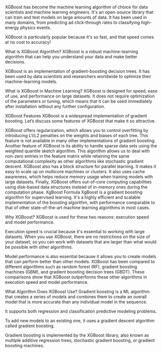  XGBoost has become the machine learning algorithm of choice for data scientists and machine learning engineers. It's an open-source library that can train and test models on large amounts of data. It has been used in many domains, from predicting ad click-through rates to classifying high-energy physics events.

XGBoost is particularly popular because it's so fast, and that speed comes at no cost to accuracy!

What is XGBoost Algorithm? XGBoost is a robust machine-learning algorithm that can help you understand your data and make better decisions.

XGBoost is an implementation of gradient-boosting decision trees. It has been used by data scientists and researchers worldwide to optimize their machine-learning models.

What is XGBoost in Machine Learning? XGBoost is designed for speed, ease of use, and performance on large datasets. It does not require optimization of the parameters or tuning, which means that it can be used immediately after installation without any further configuration.

XGBoost Features XGBoost is a widespread implementation of gradient boosting. Let’s discuss some features of XGBoost that make it so attractive.

XGBoost offers regularization, which allows you to control overfitting by introducing L1/L2 penalties on the weights and biases of each tree. This feature is not available in many other implementations of gradient boosting. Another feature of XGBoost is its ability to handle sparse data sets using the weighted quantile sketch algorithm. This algorithm allows us to deal with non-zero entries in the feature matrix while retaining the same computational complexity as other algorithms like stochastic gradient descent. XGBoost also has a block structure for parallel learning. It makes it easy to scale up on multicore machines or clusters. It also uses cache awareness, which helps reduce memory usage when training models with large datasets. Finally, XGBoost offers out-of-core computing capabilities using disk-based data structures instead of in-memory ones during the computation phase. XgBoost Formula XgBoost is a gradient boosting algorithm for supervised learning. It's a highly efficient and scalable implementation of the boosting algorithm, with performance comparable to that of other state-of-the-art machine learning algorithms in most cases.

Why XGBoost? XGBoost is used for these two reasons: execution speed and model performance.

Execution speed is crucial because it's essential to working with large datasets. When you use XGBoost, there are no restrictions on the size of your dataset, so you can work with datasets that are larger than what would be possible with other algorithms.

Model performance is also essential because it allows you to create models that can perform better than other models. XGBoost has been compared to different algorithms such as random forest (RF), gradient boosting machines (GBM), and gradient boosting decision trees (GBDT). These comparisons show that XGBoost outperforms these other algorithms in execution speed and model performance.

What Algorithm Does XGBoost Use? Gradient boosting is a ML algorithm that creates a series of models and combines them to create an overall model that is more accurate than any individual model in the sequence.

It supports both regression and classification predictive modeling problems.

To add new models to an existing one, it uses a gradient descent algorithm called gradient boosting.

Gradient boosting is implemented by the XGBoost library, also known as multiple additive regression trees, stochastic gradient boosting, or gradient boosting machines.
